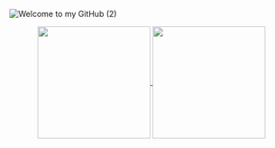 
![Welcome to my GitHub (2)](https://github.com/KalleHahl/KalleHahl/assets/101662318/9e82708f-d44f-4992-88b8-bd33fa2c3540)
<!--
<p align="center">
 <img width=600 src="https://64.media.tumblr.com/b96fdae6bfec199b697fbf0b6ae9f08f/tumblr_othmdrpkFc1r6ja9oo1_500.gif"/>
</p>
-->
<p align="center">
  <a href="https://github.com/KalleHahl/KalleHahl">
   <img height=200 align="center" src="https://github-readme-stats.vercel.app/api/top-langs/?username=KalleHahl&theme=shadow_red&layout=compact&card_width=320&langs_count=8"/>

 </a>

 <a href="https://github.com/KalleHahl/KalleHahl">
   <img height=200 align="center" src="https://github-readme-streak-stats.herokuapp.com/?user=KalleHahl&theme=shadow_red&card_width=320">
 </a>
</p>




<!---   <img height=200 align="center" src="https://github-readme-stats.vercel.app/api?username=KalleHahl&theme=shadow_red"/>--->
<!---[![spotify-github-profile](https://spotify-github-profile.vercel.app/api/view?uid=jallukallu123&cover_image=true&theme=compact&show_offline=false&background_color=000000&interchange=false)](https://github.com/kittinan/spotify-github-profile)
